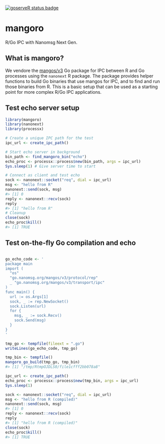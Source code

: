 
[![goserveR status
badge](https://sounkou-bioinfo.r-universe.dev/goserveR/badges/version)](https://sounkou-bioinfo.r-universe.dev/goserveR)

# mangoro

R/Go IPC with Nanomsg Next Gen.

## What is mangoro?

We vendore the [mangos/v3](https://github.com/nanomsg/mangos) Go package
for IPC between R and Go processes using the `nanonext` R package. The
package provides helper functions to build Go binaries that use mangos
for IPC, and to find and run those binaries from R. This is a basic
setup that can be used as a starting point for more complex R/Go IPC
applications.

## Test echo server setup

``` r
library(mangoro)
library(nanonext)
library(processx)

# Create a unique IPC path for the test
ipc_url <- create_ipc_path()

# Start echo server in background
bin_path <- find_mangoro_bin("echo")
echo_proc <- processx::process$new(bin_path, args = ipc_url)
Sys.sleep(1) # Give server time to start

# Connect as client and test echo
sock <- nanonext::socket("req", dial = ipc_url)
msg <- "hello from R"
nanonext::send(sock, msg)
#> [1] 0
reply <- nanonext::recv(sock)
reply
#> [1] "hello from R"
# Cleanup
close(sock)
echo_proc$kill()
#> [1] TRUE
```

## Test on-the-fly Go compilation and echo

``` r

go_echo_code <- '
package main
import (
  "os"
  "go.nanomsg.org/mangos/v3/protocol/rep"
  _ "go.nanomsg.org/mangos/v3/transport/ipc"
)
func main() {
  url := os.Args[1]
  sock, _ := rep.NewSocket()
  sock.Listen(url)
  for {
    msg, _ := sock.Recv()
    sock.Send(msg)
  }
}
'

tmp_go <- tempfile(fileext = ".go")
writeLines(go_echo_code, tmp_go)

tmp_bin <- tempfile()
mangoro_go_build(tmp_go, tmp_bin)
#> [1] "/tmp/RtmpOJDLS0/file1cfff2bb078a8"

ipc_url <- create_ipc_path()
echo_proc <- processx::process$new(tmp_bin, args = ipc_url)
Sys.sleep(1)

sock <- nanonext::socket("req", dial = ipc_url)
msg <- "hello from R (compiled)"
nanonext::send(sock, msg)
#> [1] 0
reply <- nanonext::recv(sock)
reply
#> [1] "hello from R (compiled)"
close(sock)
echo_proc$kill()
#> [1] TRUE
```
